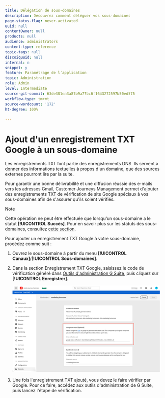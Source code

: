 ```yaml
---
title: Délégation de sous-domaines
description: Découvrez comment déléguer vos sous-domaines
page-status-flag: never-activated
uuid: null
contentOwner: null
products: null
audience: administrators
content-type: reference
topic-tags: null
discoiquuid: null
internal: n
snippet: y
feature: Paramétrage de l’application
topic: Administration
role: Admin
level: Intermediate
source-git-commit: 63de381ea3a87b9a77bc6f1643272597b50ed575
workflow-type: tm+mt
source-wordcount: '172'
ht-degree: 100%

---
```



# Ajout d&#39;un enregistrement TXT Google à un sous-domaine

Les enregistrements TXT font partie des enregistrements DNS. Ils servent à donner des informations textuelles à propos d&#39;un domaine, que des sources externes pourront lire par la suite.

Pour garantir une bonne délivrabilité et une diffusion réussie des e-mails vers les adresses Gmail, Customer Journeys Management permet d&#39;ajouter des enregistrements TXT de vérification de site Google spéciaux à vos sous-domaines afin de s&#39;assurer qu&#39;ils soient vérifiés.

>[!NOTE]
>
> Cette opération ne peut être effectuée que lorsqu&#39;un sous-domaine a le statut **[!UICONTROL Succès]**. Pour en savoir plus sur les statuts des sous-domaines, consultez [cette section](access-subdomains.md).

Pour ajouter un enregistrement TXT Google à votre sous-domaine, procédez comme suit :

1. Ouvrez le sous-domaine à partir du menu **[!UICONTROL Canaux]**/**[!UICONTROL Sous-domaines]**.

1. Dans la section Enregistrement TXT Google, saisissez le code de vérification généré dans [Outils d&#39;administration G Suite](https://support.google.com/a/answer/183895), puis cliquez sur **[!UICONTROL Enregistrer]**.

   ![](../assets/subdomain-google-txt.png)

1. Une fois l&#39;enregistrement TXT ajouté, vous devez le faire vérifier par Google. Pour ce faire, accédez aux outils d&#39;administration de G Suite, puis lancez l&#39;étape de vérification.
